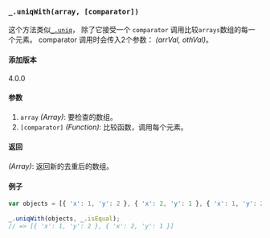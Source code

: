 ### `_.uniqWith(array, [comparator])`[​](#_uniqwitharray-comparator "_uniqwitharray-comparator的直接链接")

这个方法类似[`_.uniq`](#uniq)， 除了它接受一个 `comparator` 调用比较`arrays`数组的每一个元素。 comparator 调用时会传入2个参数： _(arrVal, othVal)_。

#### 添加版本

4.0.0

#### 参数

1.  `array` _(Array)_: 要检查的数组。
2.  `[comparator]` _(Function)_: 比较函数，调用每个元素。

#### 返回

_(Array)_: 返回新的去重后的数组。

#### 例子

```js
var objects = [{ 'x': 1, 'y': 2 }, { 'x': 2, 'y': 1 }, { 'x': 1, 'y': 2 }];
 
_.uniqWith(objects, _.isEqual);
// => [{ 'x': 1, 'y': 2 }, { 'x': 2, 'y': 1 }]
```
